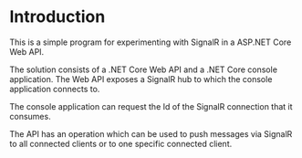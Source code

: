 # Introduction 

This is a simple program for experimenting with SignalR in a ASP.NET Core Web API.

The solution consists of a .NET Core Web API and a .NET Core console application.  The Web API exposes a SignalR hub to which the console application connects to.

The console application can request the Id of the SignalR connection that it consumes.

The API has an operation which can be used to push messages via SignalR to all connected clients or to one specific connected client.